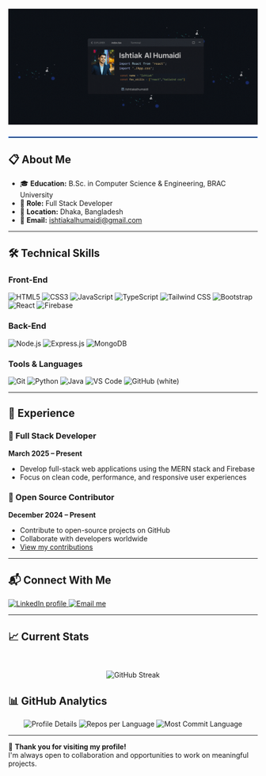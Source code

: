 <p align="center">
  <a href="https://ishtiak.pages.dev/" target="_blank">
  <img src="https://raw.githubusercontent.com/ishtiak13/ishtiak13/main/ishtiakalhumaidi.gif" alt="Ishtiak GitHub Banner" />
</a>

</p>

<hr style="border:1px solid #4F8EF7; margin: 1.5em 0;" />

## 📋 About Me

- 🎓 **Education:** B.Sc. in Computer Science & Engineering, BRAC University
- 💼 **Role:** Full Stack Developer
- 📍 **Location:** Dhaka, Bangladesh
- 📧 **Email:** [ishtiakalhumaidi@gmail.com](mailto:ishtiakalhumaidi@gmail.com)

---

## 🛠 Technical Skills

### Front-End

<p align="left">
  <img src="https://i.postimg.cc/50bm05Xh/image.png" alt="HTML5" width="40" height="40"/>
  <img src="https://cdn.jsdelivr.net/gh/devicons/devicon/icons/css3/css3-original.svg" alt="CSS3" width="40" height="40"/>
  <img src="https://www.svgrepo.com/show/349419/javascript.svg" alt="JavaScript" width="40" height="40"/>
  <img src="https://www.svgrepo.com/show/349540/typescript.svg" alt="TypeScript" width="40" height="40"/>
  <img src="https://www.svgrepo.com/show/354431/tailwindcss-icon.svg" alt="Tailwind CSS" width="40" height="40"/>
  <img src="https://cdn.jsdelivr.net/gh/devicons/devicon/icons/bootstrap/bootstrap-original.svg" alt="Bootstrap" width="40" height="40"/>
  <img src="https://cdn.jsdelivr.net/gh/devicons/devicon/icons/react/react-original.svg" alt="React" width="40" height="40"/>
  <img src="https://cdn.jsdelivr.net/gh/devicons/devicon/icons/firebase/firebase-plain.svg" alt="Firebase" width="40" height="40"/>
</p>

### Back-End

<p align="left">
  <img src="https://cdn.jsdelivr.net/gh/devicons/devicon/icons/nodejs/nodejs-original.svg" alt="Node.js" width="40" height="40"/>
  <img src="https://i.postimg.cc/wBJW3T0m/image.png" alt="Express.js" width="40" height="40"/>
  <img src="https://cdn.jsdelivr.net/gh/devicons/devicon/icons/mongodb/mongodb-original.svg" alt="MongoDB" width="40" height="40"/>
</p>

### Tools & Languages

<p align="left">
  <img src="https://cdn.jsdelivr.net/gh/devicons/devicon/icons/git/git-original.svg" alt="Git" width="40" height="40"/>
  <img src="https://cdn.jsdelivr.net/gh/devicons/devicon/icons/python/python-original.svg" alt="Python" width="40" height="40"/>
  <img src="https://cdn.jsdelivr.net/gh/devicons/devicon/icons/java/java-original.svg" alt="Java" width="40" height="40"/>
  <img src="https://cdn.jsdelivr.net/gh/devicons/devicon/icons/vscode/vscode-original.svg" alt="VS Code" width="40" height="40"/>
  <img src="https://i.postimg.cc/j2GK6jYr/image.png" alt="GitHub (white)" width="40" height="40"/>
</p>

---

## 💼 Experience

### 🔹 Full Stack Developer

**March 2025 – Present**

- Develop full-stack web applications using the MERN stack and Firebase
- Focus on clean code, performance, and responsive user experiences

### 🔹 Open Source Contributor

**December 2024 – Present**

- Contribute to open-source projects on GitHub
- Collaborate with developers worldwide
- [View my contributions](https://github.com/ishtiak13)

---

## 📬 Connect With Me

<a href="https://www.linkedin.com/in/its-ishtiak" target="_blank">
  <img src="https://cdn.jsdelivr.net/gh/devicons/devicon/icons/linkedin/linkedin-original.svg" alt="LinkedIn profile" width="40" height="40"/>
</a>
<a href="mailto:ishtiakalhumaidi@gmail.com" target="_blank">
  <img src="https://www.svgrepo.com/show/452213/gmail.svg" alt="Email me" width="40" height="40"/>
</a>

---

## :chart_with_upwards_trend: Current Stats

<br />
<p align="center">
 <img src="https://streak-stats.demolab.com?user=Ishtiak13&theme=transparent&hide_border=true" alt="GitHub Streak" />
</p>

## 📊 GitHub Analytics

<div align="center">

<!-- Detailed Analytics Cards (minimal colors) -->
<img src="https://github-profile-summary-cards.vercel.app/api/cards/profile-details?username=Ishtiak13&theme=github_dark" alt="Profile Details" />
<img src="https://github-profile-summary-cards.vercel.app/api/cards/repos-per-language?username=Ishtiak13&theme=github_dark" alt="Repos per Language" />
<img src="https://github-profile-summary-cards.vercel.app/api/cards/most-commit-language?username=Ishtiak13&theme=github_dark" alt="Most Commit Language" />

</div>

---

🙏 **Thank you for visiting my profile!**  
I'm always open to collaboration and opportunities to work on meaningful projects.
